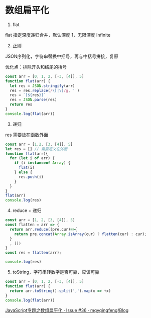# 数组扁平化

1. flat

  flat 指定深度递归合并，默认深度 1，无限深度 Infinite

2. 正则

  JSON序列化，字符串替换中括号，再与中括号拼接，复原

  优化点：排除开头和结尾的括号

  ```js
  const arr = [0, 1, 2, [-3, [4]], 5]
  function flat(arr) {
    let res = JSON.stringify(arr)
    res = res.replace(/\[|\]/g, '')
    res = `[${res}]`
    res = JSON.parse(res)
    return res
  }
  console.log(flat(arr))
  ```

3. 递归

  res 需要放在函数外面
  ```js
  const arr = [1,2, [3, [4]], 5]
  let res = [] // 需要定义在外面
  function flat(arr){
    for (let i of arr) {
      if (i instanceof Array) {
        flat(i)
      } else {
        res.push(i)
      }
    }
  }
  flat(arr)
  console.log(res)
  ```

4. reduce + 递归

  ```js
  const arr = [1, 2, [3, [4]], 5]
  const flatten = arr => {
    return arr.reduce((pre,cur)=>{
      return pre.concat(Array.isArray(cur) ? flatten(cur) : cur);
    }
    , [])
  }
  const res = flatten(arr);

  console.log(res)
  ```

  5. toString，字符串转数字是否可靠，应该可靠
  ```js
  const arr = [0, 1, 2, [-3, [4]], 5]
  function flat(arr) {
    return arr.toString().split(',').map(x => +x)
  }
  console.log(flat(arr))
  ```

[JavaScript专题之数组扁平化 · Issue #36 · mqyqingfeng/Blog](https://github.com/mqyqingfeng/Blog/issues/36)
